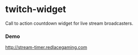 # twitch-widget
Call to action countdown widget for live stream broadcasters.

### Demo
http://stream-timer.redlacegaming.com
